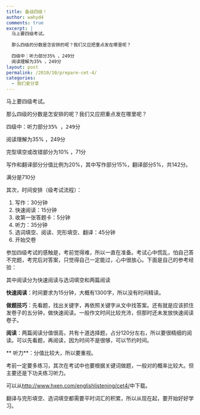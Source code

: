 ```yaml
---
title: 备战四级！
author: wahyd4
comments: true
excerpt: |
  马上要四级考试。
  
  那么四级的分数是怎安排的呢？我们又应把重点发在哪里呢？
  
  四级中：听力部分35% ，249分
  阅读理解为35% ，249分
layout: post
permalink: /2010/10/prepare-cet-4/
categories:
  - 我们爱分享
---
```

马上要四级考试。

那么四级的分数是怎安排的呢？我们又应把重点发在哪里呢？

<pre>四级中：听力部分35% ，249分</pre>

阅读理解为35% ，249分

完型填空或改错部分为10% ，71分

写作和翻译部分分值比例为20%，其中写作部分15%，翻译部分5%，共142分。

满分是710分

其次，时间安排（级考试流程）：

1.  写作：30分钟
2.  快速阅读：15分钟
3.  收第一张答题卡：5分钟
4.  听力：35分钟
5.  选词填空、阅读、完形填空、翻译：45分钟
6.  开始交卷

参加四级考试的感触是，考前觉得难，所以一直在准备。考试心中慌乱，怕自己答不完题，考完后对答案，只觉得自己一定能过，心中很放心。下面是自己的参考经验：

其中阅读分为快速阅读与选词填空和两篇阅读

**快速阅读**：时间要求为15分钟，大概有1300字，所以没有时间精读。

**做题技巧**：先看题，找出关键字，再依照关键字从文中找答案。还有就是应该抓住发卷子的五分钟，做快速阅读。一般作文时间比较充沛，但那时还未发放快速阅读卷子。

**阅读**：两篇阅读分值很高，共有十道选择题，占分120分左右，所以要很精细的阅读。可以先看题，再阅读，因为时间不是很够，可以节约时间。

** 听力**：分值比较大，所以要重视。

考前一定要多练习，其次在考试中也要根据关键词做题，一般对的概率比较大。但主要还是下功夫练习听力。

可以从<http://www.hxen.com/englishlistening/cet4/>中下载。

翻译与完形填空、选词填空都需要平时词汇的积累，所以从现在起，要开始好好学习。

